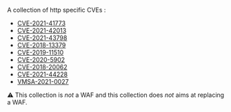 A collection of http specific CVEs :

 - [CVE-2021-41773](https://cve.circl.lu/cve/CVE-2021-41773)
 - [CVE-2021-42013](https://cve.circl.lu/cve/CVE-2021-42013)
 - [CVE-2021-43798](https://cve.circl.lu/cve/CVE-2021-43798)
 - [CVE-2018-13379](https://cve.circl.lu/cve/CVE-2018-13379)
 - [CVE-2019-11510](https://cve.circl.lu/cve/CVE-2019-11510)
 - [CVE-2020-5902](https://cve.circl.lu/cve/CVE-2020-5902)
 - [CVE-2018-20062](https://cve.circl.lu/cve/CVE-2018-20062)
 - [CVE-2021-44228](https://cve.circl.lu/cve/CVE-2021-44228)
 - [VMSA-2021-0027](https://www.vmware.com/security/advisories/VMSA-2021-0027.html)


:warning: This collection is _not_ a WAF and this collection does _not_ aims at replacing a WAF.
